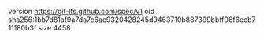 version https://git-lfs.github.com/spec/v1
oid sha256:1bb7d81af9a7da7c6ac9320428245d9463710b887399bbff06f6ccb711180b3f
size 4458
